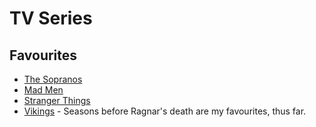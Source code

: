 # TV Series

## Favourites

- [The Sopranos](https://www.imdb.com/title/tt0141842/)
- [Mad Men](https://www.imdb.com/title/tt0804503/)
- [Stranger Things](https://www.imdb.com/title/tt4574334/)
- [Vikings](https://www.imdb.com/title/tt2306299/) - Seasons before Ragnar's
  death are my favourites, thus far.
